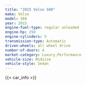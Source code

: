 ```yaml
---
title: "2015 Volvo S60"
make: Volvo
model: S60
year: 2015
engine-fuel-type: regular unleaded
engine-hp: 250
engine-cylinders: 5
transmission-type: Automatic
driven-wheels: all wheel drive
number-of-doors: 4
market-category: Luxury,Performance
vehicle-size: Midsize
vehicle-style: Sedan
---
```


{{< car_info >}}
